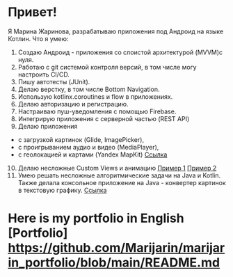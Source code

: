 # Привет!
Я Марина Жаринова, разрабатываю приложения под Андроид на языке Котлин.
Что я умею:
1. Создаю Андроид - приложения со слоистой архитектурой (MVVM)с нуля.
2. Работаю с git системой контроля версий, в том числе могу настроить CI/CD.
3. Пишу автотесты (JUnit).
4. Делаю верстку, в том числе Bottom Navigation.
5. Использую kotlinx.coroutines  и flow в приложениях.
6. Делаю авторизацию и регистрацию.
7. Настраиваю пуш-уведомления с помощью Firebase.
8. Интегрирую приложения с серверной частью (REST API)
9. Делаю приложения 
- с загрузкой картинок (Glide, ImagePicker), 
- с проигрыванием аудио и видео (MediaPlayer),
- c геолокацией и картами (Yandex MapKit) [Ссылка](https://github.com/Marijarin/yamap)
10. Делаю несложные Custom Views и анимацию [Пример 1](https://github.com/Marijarin/animator/tree/fillingType) [Пример 2](https://github.com/Marijarin/animation)
11. Умею решать несложные алгоритмические задачи на Java и Kotlin. Также делала консольное приложение на Java  - конвертер картинок в текстовую графику. [Ссылка](https://github.com/Marijarin/courseWorkJava-PicConverter/tree/main)
# Here is my portfolio in English [Portfolio] https://github.com/Marijarin/marijarin_portfolio/blob/main/README.md
